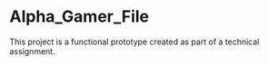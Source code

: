 # Alpha_Gamer_File
 This project is a functional prototype created as part of a technical assignment.
